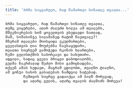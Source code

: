 ```yaml
---
title: 'ბრმა სიყვარულო, რად წამართვი სინათლე თვალთა...'
---
```


    ბრმა სიყვარულო, რად წამართვი სინათლე თვალთა,
    თუმც ვიყურები, აღარ ძალუძთ ხილვა ამ თვალებს,
    მშვენიერებას ხომ ყოველთვის ვხედავდი ნათლად,
    მაშ, სიმახინჯე სილამაზედ რატომ ჩავთვალე?!
    მზერამ თვალები მოისყიდა უკუღმართები,
    ყველასთვის ღია მოუძებნა ნავსაყუდარი,
    თვალთა სიცრუემ გამოჭედა რკინის ხლართები,
    ჩემი გულისთქმის საბორკავი და სახუთარი.
    ადგილი, სადაც ყველა ბრიყვი დაბოდიალობს,
    გულმა ნაკრძალად შეძლო მისი გამოცხადება,
    თქვენ ამას ხედავთ, მაგრამ ცდილობთ, თვალნო ტიალნო,
    ამ გონჯი სახის გასაღებას ნამდვილ ხატებად.
            ჩემთვის სიცრუე გადაიქცა ამ ბილწ მორევად,
            და აღარც გულის, აღარც თვალის ძალმიძს მორევა!
